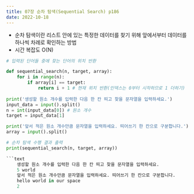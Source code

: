 ```yaml
---
title: 07장 순차 탐색(Sequential Search) p186
date: 2022-10-18
---
```


- 순차 탐색이란 리스트 안에 있는 특정한 데이터를 찾기 위해 앞에서부터 데이터를 하나씩 차례로 확인하는 방법
- 시간 복잡도 O(N)

```python
# 입력된 단어들 중에 찾는 단어의 위치 반환

def sequential_search(n, target, array):
    for i in range(n):
        if array[i] == target:
            return i + 1 # 현재 위치 반환(인덱스는 0부터 시작하므로 1 더하기)
        
print('생성할 원소 개수를 입력한 다음 한 칸 띄고 찾을 문자열을 입력하세요.')
input_data = input().split()
n = int(input_data[0]) # 원소 개수
target = input_data[1]

print('앞서 적은 원소 개수만큼 문자열을 입력하세요. 띄어쓰기 한 칸으로 구분합니다.')
array = input().split()

# 순차 탐색 수행 결과 출력
print(sequential_search(n, target, array))

```text
    생성할 원소 개수를 입력한 다음 한 칸 띄고 찾을 문자열을 입력하세요.
    5 world
    앞서 적은 원소 개수만큼 문자열을 입력하세요. 띄어쓰기 한 칸으로 구분합니다.
    hello world in our space
    2
```
